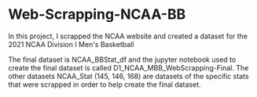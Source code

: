 # Web-Scrapping-NCAA-BB
In this project, I scrapped the NCAA website and created a dataset for the 2021 NCAA Division I Men's Basketball

The final dataset is NCAA_BBStat_df and the jupyter notebook used to create the final dataset is called D1_NCAA_MBB_WebScrapping-Final. The other datasets NCAA_Stat (145, 146, 168) are datasets  of the specific stats that were scrapped in order to help create the final dataset.
